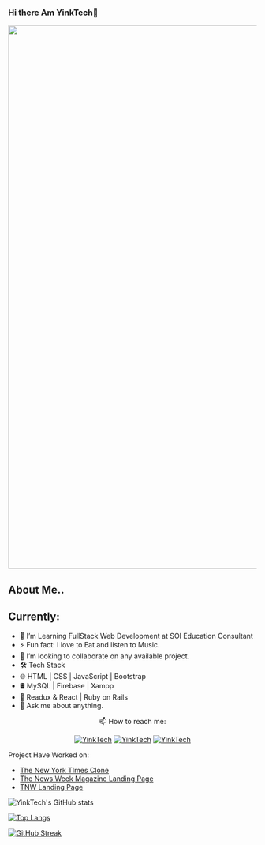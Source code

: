 ### Hi there Am YinkTech👋

<img width="1100" height="auto" src="https://user-images.githubusercontent.com/65237847/127533499-550eb976-4974-4b68-9c5e-378031787ab4.png">

## About Me..

## Currently:
<ul>
  <li>🔭 I’m Learning FullStack Web Development at SOI Education Consultant </li>
  <li>⚡ Fun fact: I love to Eat and listen to Music.</li>
  <li> 👯 I’m looking to collaborate on any available project.</li>
  <li>🛠 Tech Stack</li>
  <li> 🌐  HTML | CSS | JavaScript | Bootstrap </li>
  <li>🛢   MySQL | Firebase | Xampp </li>
  <li>🔧   Readux & React | Ruby on Rails </li>
  <li>💬 Ask me about anything.</li>
</ul>

<p  align="center"> 📫 How to reach me:</p>
<p align="center">
  <a href="https://www.twitter.com/yinktech" target="_blank"><img src="https://img.shields.io/badge/Twitter-1DA1F2.svg?&style=for-the-badge&logo=twitter&logoColor=white" alt="YinkTech"></a>
   <a href="https://www.linkedin.com/in/ayeni-olayinka-726181134/" target="_blank"><img src="https://img.shields.io/badge/LinkedIn-%230077B5.svg?&style=for-the-badge&logo=linkedin&logoColor=white" alt="YinkTech"></a>
  <a href="https://www.instagram.com/layinka4dat/" target="_blank"><img src="https://img.shields.io/badge/Instagram-E4405F?style=for-the-badge&logo=instagram&logoColor=white" alt="YinkTech"/></a>
</p>

Project Have Worked on:
- <a href="https://yinktech.github.io/New-York-Times-Clone"> The New York TImes Clone </a>
- <a href="https://ademola101.github.io/Bootstrap-Milestone"> The News Week Magazine Landing Page  </a>
- <a href="https://ademola101.github.io/RWD-milestone-1"> TNW Landing Page </a>



![YinkTech's GitHub stats](https://github-readme-stats.vercel.app/api?username=YinkTech&show_icons=true&theme=radical)

[![Top Langs](https://github-readme-stats.vercel.app/api/top-langs/?username=YinkTech&layout=compact)](https://github.com/anuraghazra/github-readme-stats)

[![GitHub Streak](https://github-readme-streak-stats.herokuapp.com/?user=YinkTech&theme=dark)](https://git.io/streak-stats)



